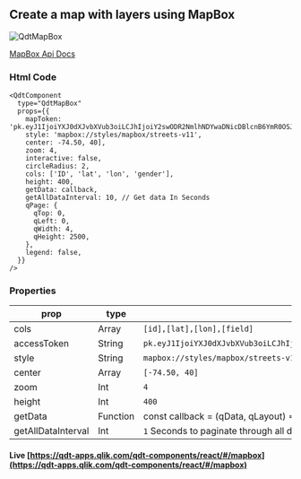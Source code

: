 ## Create a map with layers using MapBox

![QdtMapBox](assets/mapbox.png?raw=true "QdtMapBox")

[MapBox Api Docs](https://docs.mapbox.com/mapbox-gl-js/overview/)

### Html Code

```
<QdtComponent
  type="QdtMapBox"
  props={{
    mapToken: 'pk.eyJ1IjoiYXJ0dXJvbXVub3oiLCJhIjoiY2swODR2NmlhNDYwaDNicDBlcnB6YmR0OSJ9.AgG7MN8DX1aFuG1DfbFr_Q',
    style: 'mapbox://styles/mapbox/streets-v11',
    center: -74.50, 40],
    zoom: 4,
    interactive: false,
    circleRadius: 2,
    cols: ['ID', 'lat', 'lon', 'gender'],
    height: 400,
    getData: callback,
    getAllDataInterval: 10, // Get data In Seconds
    qPage: {
      qTop: 0,
      qLeft: 0,
      qWidth: 4,
      qHeight: 2500,
    },
    legend: false,
  }}
/>
```

### Properties

| prop               | type          | description   |
| ------------------ | ------------- | ------------- |
| cols               | Array         | `[id],[lat],[lon],[field]` |
| accessToken        | String        | `pk.eyJ1IjoiYXJ0dXJvbXVub3oiLCJhIjoiY2swODR2NmlhNDYwaDNicDBlcnB6YmR0OSJ9.AgG7MN8DX1aFuG1DfbFr_Q`  |
| style              | String        | `mapbox://styles/mapbox/streets-v11`  |
| center             | Array         | `[-74.50, 40]`  |
| zoom               | Int           | `4`             |
| height             | Int           | `400`           |
| getData            | Function      | const callback = (qData, qLayout) => {}           |
| getAllDataInterval | Int           | `1` Seconds to paginate through all data           |

#### Live [https://qdt-apps.qlik.com/qdt-components/react/#/mapbox](https://qdt-apps.qlik.com/qdt-components/react/#/mapbox)